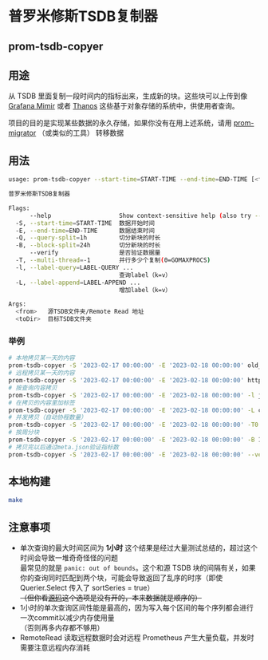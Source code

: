 # 普罗米修斯TSDB复制器
## prom-tsdb-copyer

## 用途
从 TSDB 里面复制一段时间内的指标出来，生成新的块。这些块可以上传到像 [Grafana Mimir][1] 或者 [Thanos][2] 这些基于对象存储的系统中，供使用者查询。

项目的目的是实现某些数据的永久存储，如果你没有在用上述系统，请用 [prom-migrator][3] （或类似的工具） 转移数据

## 用法
```sh
usage: prom-tsdb-copyer --start-time=START-TIME --end-time=END-TIME [<flags>] <from> <toDir>

普罗米修斯TSDB复制器

Flags:
      --help                   Show context-sensitive help (also try --help-long and --help-man).
  -S, --start-time=START-TIME  数据开始时间
  -E, --end-time=END-TIME      数据结束时间
  -Q, --query-split=1h         切分新块的时长
  -B, --block-split=24h        切分新块的时长
      --verify                 是否验证数据量
  -T, --multi-thread=-1        并行多少个复制(0=GOMAXPROCS)
  -l, --label-query=LABEL-QUERY ...  
                               查询label（k=v）
  -L, --label-append=LABEL-APPEND ...  
                               增加label（k=v）

Args:
  <from>   源TSDB文件夹/Remote Read 地址
  <toDir>  目标TSDB文件夹
```
### 举例
```sh
# 本地拷贝某一天的内容
prom-tsdb-copyer -S '2023-02-17 00:00:00' -E '2023-02-18 00:00:00' old_data/ new_data/
# 远程拷贝某一天的内容
prom-tsdb-copyer -S '2023-02-17 00:00:00' -E '2023-02-18 00:00:00' http://prometheus:9090/api/v1/read new_data/
# 按查询内容拷贝
prom-tsdb-copyer -S '2023-02-17 00:00:00' -E '2023-02-18 00:00:00' -l job=nodes -l 'instance=~192\.168\.1\.\d+' -l 'hostname!=foonode' -l '__name__!~go.*' old_data/ new_data/
# 在拷贝的内容里加标签
prom-tsdb-copyer -S '2023-02-17 00:00:00' -E '2023-02-18 00:00:00' -L create_from=copyer -L storage=persistent old_data/ new_data/
# 并发拷贝（自动协程数量）
prom-tsdb-copyer -S '2023-02-17 00:00:00' -E '2023-02-18 00:00:00' -T0 old_data/ new_data/
# 按周分块
prom-tsdb-copyer -S '2023-02-17 00:00:00' -E '2023-02-18 00:00:00' -B 168h old_data/ new_data/
# 拷贝完以后通过meta.json验证指标数
prom-tsdb-copyer -S '2023-02-17 00:00:00' -E '2023-02-18 00:00:00' --verify old_data/ new_data/
```

## 本地构建
```sh
make
```

## 注意事项
- 单次查询的最大时间区间为 **1小时** 这个结果是经过大量测试总结的，超过这个时间会导致一堆奇奇怪怪的问题  
  最常见的就是 `panic: out of bounds`。这个和源 TSDB 块的间隔有关，如果你的查询同时匹配到两个块，可能会导致返回了乱序的时序（即使 Querier.Select 传入了 sortSeries = true）  
  ~~（但你看[源码][4]这个选项是没有开的，本来数据就是顺序的）~~
- 1小时的单次查询区间性能是最高的，因为写入每个区间的每个序列都会进行一次commit以减少内存使用量  
  （否则再多内存都不够用）
- RemoteRead 读取远程数据时会对远程 Prometheus 产生大量负载，并发时需要注意远程内存消耗

[1]: https://github.com/grafana/mimir
[2]: https://github.com/thanos-io/thanos
[3]: https://github.com/timescale/promscale/tree/master/migration-tool/cmd/prom-migrator
[4]: local.go#L52